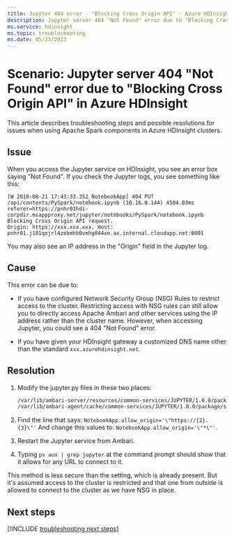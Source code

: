 ```yaml
---
title: Jupyter 404 error - "Blocking Cross Origin API" - Azure HDInsight
description: Jupyter server 404 "Not Found" error due to "Blocking Cross Origin API" in Azure HDInsight
ms.service: hdinsight
ms.topic: troubleshooting
ms.date: 05/23/2023
---
```


# Scenario: Jupyter server 404 "Not Found" error due to "Blocking Cross Origin API" in Azure HDInsight

This article describes troubleshooting steps and possible resolutions for issues when using Apache Spark components in Azure HDInsight clusters.

## Issue

When you access the Jupyter service on HDInsight, you see an error box saying "Not Found". If you check the Jupyter logs, you see something like this:

```log
[W 2018-08-21 17:43:33.352 NotebookApp] 404 PUT /api/contents/PySpark/notebook.ipynb (10.16.0.144) 4504.03ms referer=https://pnhr01hdi-corpdir.msappproxy.net/jupyter/notebooks/PySpark/notebook.ipynb
Blocking Cross Origin API request.  
Origin: https://xxx.xxx.xxx, Host: pnhr01.j101qxjrl4zebmhb0vmhg044xe.ax.internal.cloudapp.net:8001
```

You may also see an IP address in the "Origin" field in the Jupyter log.

## Cause

This error can be due to:

- If you have configured Network Security Group (NSG) Rules to restrict access to the cluster. Restricting access with NSG rules can still allow you to directly access Apache Ambari and other services using the IP address rather than the cluster name. However, when accessing Jupyter, you could see a 404 "Not Found" error.

- If you have given your HDInsight gateway a customized DNS name other than the standard `xxx.azurehdinsight.net`.

## Resolution

1. Modify the jupyter.py files in these two places:

    ```bash
    /var/lib/ambari-server/resources/common-services/JUPYTER/1.0.0/package/scripts/jupyter.py
    /var/lib/ambari-agent/cache/common-services/JUPYTER/1.0.0/package/scripts/jupyter.py
    ```

1. Find the line that says: `NotebookApp.allow_origin='\"https://{2}.{3}\"'` And change this values to: `NotebookApp.allow_origin='\"*\"'`.

1. Restart the Jupyter service from Ambari.

1. Typing `ps aux | grep jupyter` at the command prompt should show that it allows for any URL to connect to it.

This method is less secure than the setting, which is already present. But it's assumed access to the cluster is restricted and that one from outside is allowed to connect to the cluster as we have NSG in place.

## Next steps

[!INCLUDE [troubleshooting next steps](../includes/hdinsight-troubleshooting-next-steps.md)]
